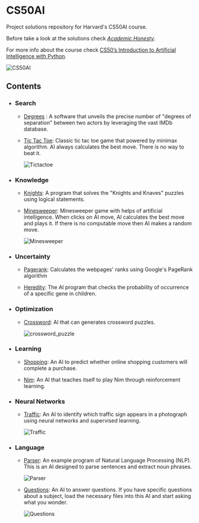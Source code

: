 # CS50AI 
Project solutions repository for Harvard's CS50AI course.

Before take a look at the solutions check <i>[Academic Honesty](https://cs50.harvard.edu/college/2021/fall/syllabus/#academic-honesty)</i>.

For more info about the course check [CS50’s Introduction to Artificial Intelligence with Python](https://cs50.harvard.edu/ai/2020/).

![CS50AI](https://github.com/BurakAhmet/cs50AI/assets/89780902/74c03665-ed9f-45ec-8cbc-53a4114cf8e8)

## Contents
- ### Search
  - [Degrees](https://github.com/BurakAhmet/cs50AI/tree/main/0.Search/degrees) : A software that unveils the precise number of "degrees of separation" between two actors by leveraging the vast IMDb database.
    
  - [Tic Tac Toe](https://github.com/BurakAhmet/cs50AI/tree/main/0.Search/tictactoe): Classic tic tac toe game that powered by minimax algorithm. AI always calculates the best move. There is no way to beat it.
    
    ![Tictactoe](https://github.com/BurakAhmet/cs50AI/assets/89780902/d273a5b8-6f24-4f23-96e7-004aaccabf53)
    
- ### Knowledge
  - [Knights](https://github.com/BurakAhmet/cs50AI/tree/main/1.Knowledge/knights): A program that solves the "Knights and Knaves" puzzles using logical statements.
    
  - [Minesweeper](https://github.com/BurakAhmet/cs50AI/tree/main/1.Knowledge/minesweeper): Minesweeper game with helps of artificial intelligence. When clicks on AI move, AI calculates the best move and plays it. If there is no computable move then AI makes a random move.
    
    ![Minesweeper](https://github.com/BurakAhmet/cs50AI/assets/89780902/6e3d5032-acd1-4b88-b98b-c4312f1eaa7c)
    
- ### Uncertainty
  - [Pagerank](https://github.com/BurakAhmet/cs50AI/tree/main/2.Uncertainty/pagerank): Calculates the webpages' ranks using Google's PageRank algorithm

  - [Heredity](https://github.com/BurakAhmet/cs50AI/tree/main/2.Uncertainty/heredity): The AI program that checks the probability of occurrence of a specific gene in children.

- ### Optimization
    - [Crossword](https://github.com/BurakAhmet/cs50AI/tree/main/3.Optimization/crossword): AI that can generates crossword puzzles.
      
      ![crossword_puzzle](https://github.com/BurakAhmet/cs50AI/assets/89780902/d9ba3e74-6c1d-466c-ab69-bc72c3e83fec)
      
- ### Learning
    - [Shopping](https://github.com/BurakAhmet/cs50AI/tree/main/4.Learning/shopping): An AI to predict whether online shopping customers will complete a purchase.
      
    - [Nim](https://github.com/BurakAhmet/cs50AI/tree/main/4.Learning/nim): An AI that teaches itself to play Nim through reinforcement learning.

- ### Neural Networks
    - [Traffic](https://github.com/BurakAhmet/cs50AI/tree/main/5.Neural%20Networks/traffic): An AI to identify which traffic sign appears in a photograph using neural networks and supervised learning.
 
      ![Traffic](https://github.com/BurakAhmet/cs50AI/assets/89780902/c8e6d940-d631-4a0e-9e97-7b97e7fd5be2)

- ### Language
    - [Parser](https://github.com/BurakAhmet/cs50AI/tree/main/6.Language/parser): An example program of Natural Language Processing (NLP). This is an AI designed to parse sentences and extract noun phrases.
  
      ![Parser](https://github.com/BurakAhmet/cs50AI/assets/89780902/583b33aa-fec4-4ac4-84d5-836b08d83b74)

    - [Questions](https://github.com/BurakAhmet/cs50AI/tree/main/6.Language/questions): An AI to answer questions. If you have specific questions about a subject, load the necessary files into this AI and start asking what you wonder.

      ![Questions](https://github.com/BurakAhmet/cs50AI/assets/89780902/f61e3425-7125-43de-9ac7-c6612fdfe6d4)



